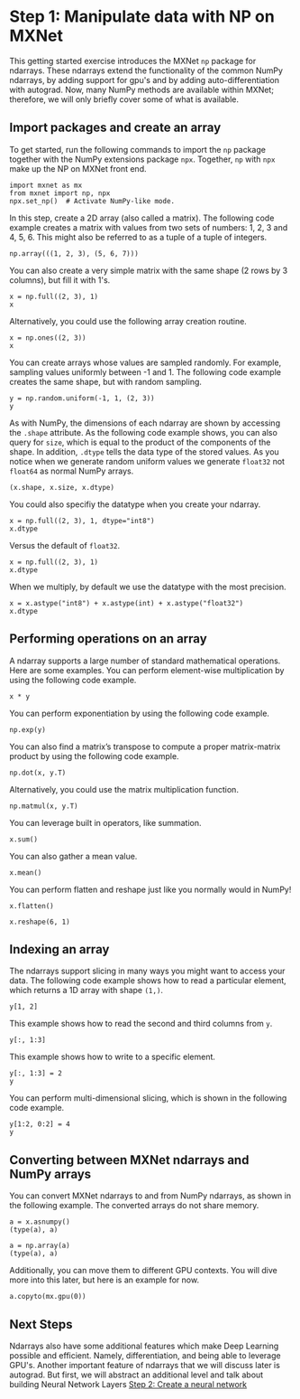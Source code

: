 <!--- Licensed to the Apache Software Foundation (ASF) under one -->
<!--- or more contributor license agreements.  See the NOTICE file -->
<!--- distributed with this work for additional information -->
<!--- regarding copyright ownership.  The ASF licenses this file -->
<!--- to you under the Apache License, Version 2.0 (the -->
<!--- "License"); you may not use this file except in compliance -->
<!--- with the License.  You may obtain a copy of the License at -->

<!---   http://www.apache.org/licenses/LICENSE-2.0 -->

<!--- Unless required by applicable law or agreed to in writing, -->
<!--- software distributed under the License is distributed on an -->
<!--- "AS IS" BASIS, WITHOUT WARRANTIES OR CONDITIONS OF ANY -->
<!--- KIND, either express or implied.  See the License for the -->
<!--- specific language governing permissions and limitations -->
<!--- under the License. -->

# Step 1: Manipulate data with NP on MXNet

This getting started exercise introduces the MXNet `np` package for ndarrays.
These ndarrays extend the functionality of the common NumPy ndarrays, by adding
support for gpu's and by adding auto-differentiation with autograd. Now, many
NumPy methods are available within MXNet; therefore, we will only briefly cover
some of what is available.

## Import packages and create an array
To get started, run the following commands to import the `np` package together
with the NumPy extensions package `npx`. Together, `np` with `npx` make up the
NP on MXNet front end.

```{.python .input}
import mxnet as mx
from mxnet import np, npx
npx.set_np()  # Activate NumPy-like mode.
```

In this step, create a 2D array (also called a matrix). The following code
example creates a matrix with values from two sets of numbers: 1, 2, 3 and 4, 5,
6. This might also be referred to as a tuple of a tuple of integers.

```{.python .input}
np.array(((1, 2, 3), (5, 6, 7)))
```

You can also create a very simple matrix with the same shape (2 rows by 3
columns), but fill it with 1's.

```{.python .input}
x = np.full((2, 3), 1) 
x
```

Alternatively, you could use the following array creation routine.

```{.python .input}
x = np.ones((2, 3)) 
x
```

You can create arrays whose values are sampled randomly. For example, sampling
values uniformly between -1 and 1. The following code example creates the same
shape, but with random sampling.

```{.python .input}
y = np.random.uniform(-1, 1, (2, 3))
y
```

As with NumPy, the dimensions of each ndarray are shown by accessing the
`.shape` attribute. As the following code example shows, you can also query for
`size`, which is equal to the product of the components of the shape. In
addition, `.dtype` tells the data type of the stored values. As you notice when
we generate random uniform values we generate `float32` not `float64` as normal
NumPy arrays.

```{.python .input}
(x.shape, x.size, x.dtype)
```

You could also specifiy the datatype when you create your ndarray.

```{.python .input}
x = np.full((2, 3), 1, dtype="int8") 
x.dtype
```

Versus the default of `float32`.

```{.python .input}
x = np.full((2, 3), 1) 
x.dtype
```

When we multiply, by default we use the datatype with the most precision.

```{.python .input}
x = x.astype("int8") + x.astype(int) + x.astype("float32")
x.dtype
```

## Performing operations on an array

A ndarray supports a large number of standard mathematical operations. Here are
some examples. You can perform element-wise multiplication by using the
following code example.

```{.python .input}
x * y
```

You can perform exponentiation by using the following code example.

```{.python .input}
np.exp(y)
```

You can also find a matrix’s transpose to compute a proper matrix-matrix product
by using the following code example.

```{.python .input}
np.dot(x, y.T)
```

Alternatively, you could use the matrix multiplication function.

```{.python .input}
np.matmul(x, y.T)
```

You can leverage built in operators, like summation.

```{.python .input}
x.sum()
```

You can also gather a mean value.

```{.python .input}
x.mean()
```

You can perform flatten and reshape just like you normally would in NumPy!

```{.python .input}
x.flatten()
```

```{.python .input}
x.reshape(6, 1)
```

## Indexing an array

The ndarrays support slicing in many ways you might want to access your data.
The following code example shows how to read a particular element, which returns
a 1D array with shape `(1,)`.

```{.python .input}
y[1, 2]
```

This example shows how to read the second and third columns from `y`.

```{.python .input}
y[:, 1:3]
```

This example shows how to write to a specific element.

```{.python .input}
y[:, 1:3] = 2
y
```

You can perform multi-dimensional slicing, which is shown in the following code
example.

```{.python .input}
y[1:2, 0:2] = 4
y
```

## Converting between MXNet ndarrays and NumPy arrays

You can convert MXNet ndarrays to and from NumPy ndarrays, as shown in the
following example. The converted arrays do not share memory.

```{.python .input}
a = x.asnumpy()
(type(a), a)
```

```{.python .input}
a = np.array(a)
(type(a), a)
```

Additionally, you can move them to different GPU contexts. You will dive more
into this later, but here is an example for now.

```{.python}
a.copyto(mx.gpu(0))
```

## Next Steps

Ndarrays also have some additional features which make Deep Learning possible
and efficient. Namely, differentiation, and being able to leverage GPU's.
Another important feature of ndarrays that we will discuss later is 
autograd. But first, we will abstract an additional level and talk about building
Neural Network Layers [Step 2: Create a neural network](./2-create-nn.ipynb)
